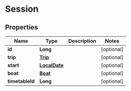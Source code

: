 
# Session

## Properties
Name | Type | Description | Notes
------------ | ------------- | ------------- | -------------
**id** | **Long** |  |  [optional]
**trip** | [**Trip**](Trip.md) |  |  [optional]
**start** | [**LocalDate**](LocalDate.md) |  |  [optional]
**boat** | [**Boat**](Boat.md) |  |  [optional]
**timetableId** | **Long** |  |  [optional]



